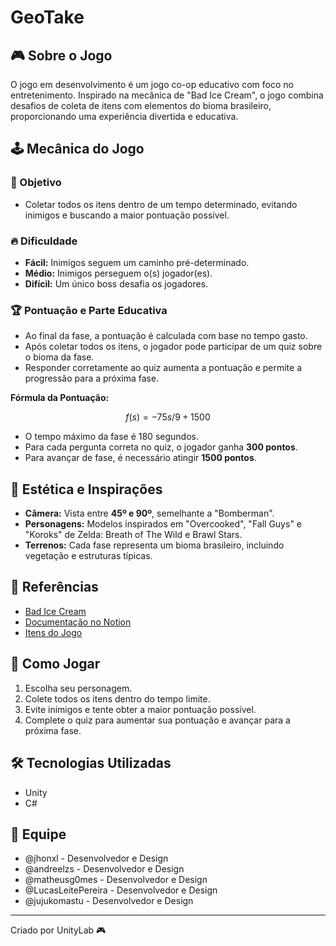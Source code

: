 # GeoTake

## 🎮 Sobre o Jogo

O jogo em desenvolvimento é um jogo co-op educativo com foco no entretenimento. Inspirado na mecânica de "Bad Ice Cream", o jogo combina desafios de coleta de itens com elementos do bioma brasileiro, proporcionando uma experiência divertida e educativa.

## 🕹️ Mecânica do Jogo

### 🎯 Objetivo
- Coletar todos os itens dentro de um tempo determinado, evitando inimigos e buscando a maior pontuação possível.

### 🔥 Dificuldade
- **Fácil:** Inimigos seguem um caminho pré-determinado.
- **Médio:** Inimigos perseguem o(s) jogador(es).
- **Difícil:** Um único boss desafia os jogadores.

### 🏆 Pontuação e Parte Educativa
- Ao final da fase, a pontuação é calculada com base no tempo gasto.
- Após coletar todos os itens, o jogador pode participar de um quiz sobre o bioma da fase.
- Responder corretamente ao quiz aumenta a pontuação e permite a progressão para a próxima fase.

**Fórmula da Pontuação:**
```math
f(s) = -75s/9 + 1500
```
- O tempo máximo da fase é 180 segundos.
- Para cada pergunta correta no quiz, o jogador ganha **300 pontos**.
- Para avançar de fase, é necessário atingir **1500 pontos**.

## 🎨 Estética e Inspirações

- **Câmera:** Vista entre **45º e 90º**, semelhante a "Bomberman".
- **Personagens:** Modelos inspirados em "Overcooked", "Fall Guys" e "Koroks" de Zelda: Breath of The Wild e Brawl Stars.
- **Terrenos:** Cada fase representa um bioma brasileiro, incluindo vegetação e estruturas típicas.

## 🔗 Referências
- [Bad Ice Cream](https://poki.com/br/g/bad-ice-cream)
- [Documentação no Notion](https://www.notion.so/14eb8d83d6e080438d9fffd8c95bd99a?pvs=25)
- [Itens do Jogo](https://www.notion.so/Itens-14eb8d83d6e080438d9fffd8c95bd99a?pvs=21)

## 📌 Como Jogar
1. Escolha seu personagem.
2. Colete todos os itens dentro do tempo limite.
3. Evite inimigos e tente obter a maior pontuação possível.
4. Complete o quiz para aumentar sua pontuação e avançar para a próxima fase.

## 🛠️ Tecnologias Utilizadas
- Unity
- C#

## 👥 Equipe
- @jhonxl - Desenvolvedor e Design
- @andreelzs - Desenvolvedor e Design
- @matheusg0mes - Desenvolvedor e Design
- @LucasLeitePereira - Desenvolvedor e Design
- @jujukomastu - Desenvolvedor e Design



---
Criado por UnityLab 🎮





